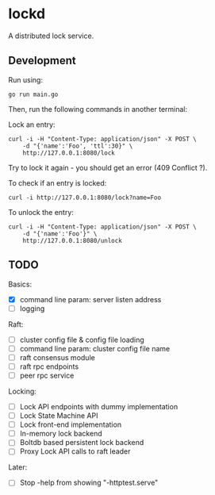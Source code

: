 
# lockd

A distributed lock service.


## Development

Run using:

    go run main.go

Then, run the following commands in another terminal:

Lock an entry:

```
curl -i -H "Content-Type: application/json" -X POST \
    -d "{'name':'Foo', 'ttl':30}" \
    http://127.0.0.1:8080/lock
```

Try to lock it again - you should get an error (409 Conflict ?).

To check if an entry is locked:

```
curl -i http://127.0.0.1:8080/lock?name=Foo
```

To unlock the entry:

```
curl -i -H "Content-Type: application/json" -X POST \
    -d "{'name':'Foo'}" \
    http://127.0.0.1:8080/unlock
```


## TODO

Basics:

- [x] command line param: server listen address
- [ ] logging

Raft:

- [ ] cluster config file & config file loading
- [ ] command line param: cluster config file name
- [ ] raft consensus module
- [ ] raft rpc endpoints
- [ ] peer rpc service

Locking:

- [ ] Lock API endpoints with dummy implementation
- [ ] Lock State Machine API
- [ ] Lock front-end implementation
- [ ] In-memory lock backend
- [ ] Boltdb based persistent lock backend
- [ ] Proxy Lock API calls to raft leader

Later:
- [ ] Stop -help from showing "-httptest.serve"
